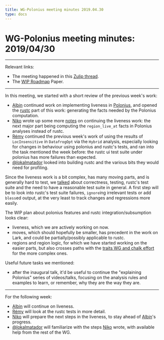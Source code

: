 ```yaml
---
title: WG-Polonius meeting minutes 2019.04.30
type: docs
---
```

# WG-Polonius meeting minutes: 2019/04/30
---

Relevant links:

- The meeting happened in this [Zulip thread](https://rust-lang.zulipchat.com/#narrow/stream/186049-t-compiler.2Fwg-polonius/topic/meeting.202019.2E04.2E30).
- The [WIP Roadmap](https://paper.dropbox.com/doc/Polonius-Roadmap--AY6C806s~AZK~e7wagmys2_wAg-hk3a9ynduUN2gk1A0NNTF) Paper.

---

In this meeting, we started with a short review of the previous week's work:

- [Albin] continued work on implementing liveness in [Polonius](https://github.com/rust-lang/polonius/pull/105), and opened the [rustc](https://github.com/rust-lang/rust/pull/60266) part of this work: generating the facts needed by the Polonius computation.
- [Niko] wrote up some more [notes](https://github.com/rust-lang/polonius/issues/104#issuecomment-488076424) on continuing the liveness work: the next major part being computing the `region_live_at` facts in Polonius analyses instead of rustc.
- [Rémy] continued the previous week's work of using the results of `LocInsensitive` in `DatafrogOpt` via the `Hybrid` analysis, especially looking for changes in behaviour using polonius and rustc's tests, and ran into the task mentioned the week before: the rustc ui test suite under polonius has more failures than expected.
- [@lokalmatador] looked into building rustc and the various bits they would need for profiling.

Since the liveness work is a bit complex, has many moving parts, and is generally hard to test, we [talked](https://rust-lang.zulipchat.com/#narrow/stream/186049-t-compiler.2Fwg-polonius/topic/meeting.202019.2E04.2E30/near/164566587) about correctness, testing, rustc's test suite and the need to have a reasonable test suite in general. A first step will be to look into rustc's test suite failures, `ignore`ing irrelevant tests or add `bless`ed output, at the very least to track changes and regressions more easily.

The WIP plan about polonius features and rustc integration/subsumption looks clear:

- liveness, which we are actively working on now.
- moves, which should hopefully be smaller, has precedent in the work on Lark, and could be partially/possibly applicable to rustc.
- regions and region logic, for which we have started working on the easier parts, but also crosses paths with the [traits WG and chalk effort](https://rust-lang.zulipchat.com/#narrow/stream/144729-wg-traits/topic/meeting.202019.2E04.2E29/near/164478317) for the more complex ones.

Useful future tasks we mentioned:

- after the inaugural talk, it'd be useful to continue the "explaining Polonius" series of videos/talks, focusing on the analysis rules and examples to learn, or remember, why they are the way they are.

----
For the following week:

- [Albin] will continue on liveness.
- [Rémy] will look at the rustc tests in more detail.
- [Niko] will prepare the next steps in the liveness, to stay ahead of [Albin]'s progress.
- [@lokalmatador] will familiarize with the steps [Niko] wrote, with available help from the rest of the WG.

[Albin]: https://github.com/albins
[Niko]: https://github.com/nikomatsakis
[Rémy]: https://github.com/lqd
[@lokalmatador]: https://github.com/lokalmatador
